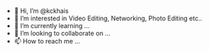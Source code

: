 - 👋 Hi, I’m @kckhais
- 👀 I’m interested in Video Editing, Networking, Photo Editing etc..
- 🌱 I’m currently learning ...
- 💞️ I’m looking to collaborate on ...
- 📫 How to reach me ...

<!---
kckhais/kckhais is a ✨ special ✨ repository because its `README.md` (this file) appears on your GitHub profile.
You can click the Preview link to take a look at your changes.
--->
